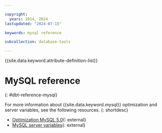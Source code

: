 ```yaml
---

copyright:
  years: 2014, 2024
lastupdated: "2024-07-15"

keywords: mysql reference

subcollection: database-tools

---
```


{{site.data.keyword.attribute-definition-list}}

# MySQL reference
{: #dbt-reference-mysql}

For more information about {{site.data.keyword.mysql}} optimization and server variables, see the following resources.
{: shortdesc}

* [Optimization MySQL 5.0](http://dev.mysql.com/doc/refman/5.0/en/optimization.html){: external}
* [MySQL server variables](http://www.mysqlperformanceblog.com/2006/06/08/mysql-server-variables-sql-layer-or-storage-engine-specific/){: external}
